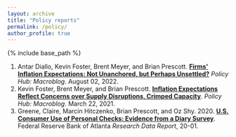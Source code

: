 ```yaml
---
layout: archive
title: "Policy reports"
permalink: /policy/
author_profile: true
---
```


{% include base_path %}

1. Antar Diallo, Kevin Foster, Brent Meyer, and Brian Prescott. [**Firms' Inflation Expectations: Not Unanchored, but Perhaps Unsettled?**](https://www.atlantafed.org/blogs/macroblog/2022/08/02/firms-inflation-expectations--not-unanchored-but-perhaps-unsettled) *Policy Hub: Macroblog*. August 02, 2022.
2. Kevin Foster, Brent Meyer, and Brian Prescott. [**Inflation Expectations Reflect Concerns over Supply Disruptions, Crimped Capacity**](https://www.atlantafed.org/blogs/macroblog/2021/03/22/inflation-expectations-reflect-concerns-over-supply-disruptions-crimped-capacity.aspx). *Policy Hub: Macroblog*. March 22, 2021. 
3. Greene, Claire, Marcin Hitczenko, Brian Prescott, and Oz Shy. 2020. [**U.S. Consumer Use of Personal Checks: Evidence from a Diary Survey**](https://www.atlantafed.org/-/media/documents/banking/consumer-payments/research-data-reports/2020/02/13/us-consumers-use-of-personal-checks-evidence-from-a-diary-survey/rdr2001.pdf). Federal Reserve Bank of Atlanta *Research Data Report*, 20-01.
